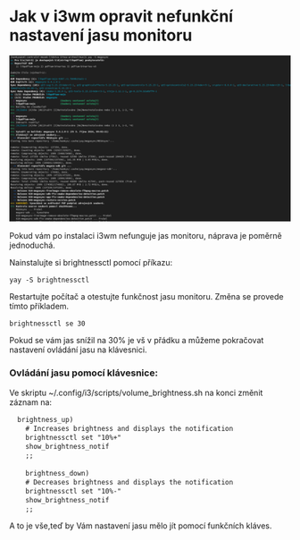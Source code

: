 # Jak v i3wm opravit nefunkční nastavení jasu monitoru

![](../img/eos-aur.png)

Pokud vám po instalaci i3wm nefunguje jas monitoru, náprava je poměrně jednoduchá.

Nainstalujte si brightnessctl pomocí příkazu:
```
yay -S brightnessctl
```
Restartujte počítač a otestujte funkčnost jasu monitoru. Změna se provede tímto příkladem.
```
brightnessctl se 30
```
Pokud se vám jas snížil na 30% je vš v přádku a můžeme pokračovat nastavení ovládání jasu na klávesnici.

### Ovládání jasu pomocí klávesnice:

Ve skriptu ~/.config/i3/scripts/volume_brightness.sh
na konci změnit záznam na:
```
  brightness_up)
    # Increases brightness and displays the notification
    brightnessctl set "10%+"
    show_brightness_notif
    ;;

    brightness_down)
    # Decreases brightness and displays the notification
    brightnessctl set "10%-"
    show_brightness_notif
    ;;
```
A to je vše,teď by Vám nastavení jasu mělo jít pomocí funkčních kláves.
